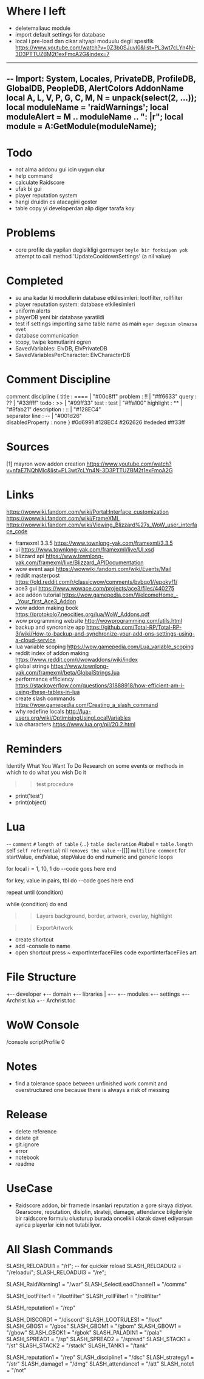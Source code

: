 # Where I left
- deletemailauc module
- import default settings for database
- local i pre-load dan cikar altyapi moduulu degil spesifik
https://www.youtube.com/watch?v=0Z3b0SJuvI0&list=PL3wt7cLYn4N-3D3PTTUZBM2t1exFmoA2G&index=7

------------------------------------------------------------------------------------------------------------------------
-- Import: System, Locales, PrivateDB, ProfileDB, GlobalDB, PeopleDB, AlertColors AddonName
local A, L, V, P, G, C, M, N = unpack(select(2, ...));
local moduleName = 'raidWarnings';
local moduleAlert = M .. moduleName .. ": |r";
local module = A:GetModule(moduleName);
------------------------------------------------------------------------------------------------------------------------

# Todo
- not alma addonu gui icin uygun olur
- help command
- calculate Raidscore
- ufak bi gui
- player reputation system
- hangi druidin cs atacagini goster
- table copy yi developerdan alip diger tarafa koy

# Problems
- core profile da yapilan degisikligi gormuyor
`boyle bir fonksiyon yok` attempt to call method 'UpdateCooldownSettings' (a nil value)

# Completed
- su ana kadar ki modullerin database etkilesimleri: lootfilter, rollfilter
- player reputation system: database etkilesimleri
- uniform alerts
- playerDB yeni bir database yaratildi
- test if settings importing same table name as main `eger degisim olmazsa evet`
- database communication
- tcopy, twipe komutlarini ogren
- SavedVariables: ElvDB, ElvPrivateDB
- SavedVariablesPerCharacter: ElvCharacterDB

# Comment Discipline
comment discipline {
    title               :   ==== | "#00c8ff" 
    problem             :   !!   | "#ff6633"
    query               :   ??   | "#33ffff"
    todo                :   >>   | "#99ff33"
    test                :   test | "#ffa100"
    highlight           :   **   | "#8fab21"
    description         :   ::   | "#128EC4"  
    separator line      :   --   | "#001d26"  
    disabledProperty    :  none
}
#0d6991
#128EC4
#262626
#ededed
#ff33ff

# Sources
[1] mayron wow addon creation
https://www.youtube.com/watch?v=nfaE7NQhMlc&list=PL3wt7cLYn4N-3D3PTTUZBM2t1exFmoA2G

# Links
https://wowwiki.fandom.com/wiki/Portal:Interface_customization
https://wowwiki.fandom.com/wiki/FrameXML
https://wowwiki.fandom.com/wiki/Viewing_Blizzard%27s_WoW_user_interface_code
- framexml 3.3.5
https://www.townlong-yak.com/framexml/3.3.5
- ui
https://www.townlong-yak.com/framexml/live/UI.xsd
- blizzard api
https://www.townlong-yak.com/framexml/live/Blizzard_APIDocumentation
- wow event aapi
https://wowwiki.fandom.com/wiki/Events/Mail
- reddit masterpost
https://old.reddit.com/r/classicwow/comments/bvbqo1//epokyf1/
- ace3 gui
https://www.wowace.com/projects/ace3/files/440275
- ace addon tutorial
https://wow.gamepedia.com/WelcomeHome_-_Your_first_Ace3_Addon
- wow addon making book
https://protokolo7.neocities.org/lua/WoW_Addons.pdf
- wow programming website
http://wowprogramming.com/utils.html
- backup and syncronize app
https://github.com/Total-RP/Total-RP-3/wiki/How-to-backup-and-synchronize-your-add-ons-settings-using-a-cloud-service
- lua variable scoping
https://wow.gamepedia.com/Lua_variable_scoping
- reddit index of addon making
https://www.reddit.com/r/wowaddons/wiki/index
- global strings
https://www.townlong-yak.com/framexml/beta/GlobalStrings.lua
- performance efficiency 
https://stackoverflow.com/questions/31888918/how-efficient-am-i-using-these-tables-in-lua
- create slash commands
https://wow.gamepedia.com/Creating_a_slash_command
- why redefine locals
http://lua-users.org/wiki/OptimisingUsingLocalVariables
- lua characters
https://www.lua.org/pil/20.2.html

# Reminders
Identify What You Want To Do
Research on some events or methods in which to do what you wish
Do it

>> test procedure
- print('test')
- print(object)

# Lua
-- `comment`
`#` `length of table`
{...} `table decleration`
#tabel = `table.length`
self `self referential`
nil `removes the value`
--[[]] `multiline comment`
for startValue, endValue, stepValue do 
end
numeric and generic loops

for local i = 1, 10, 1 do
    --code goes here
end

for key, value in pairs, tbl do
    --code goes here
end

repeat
until (condition)

while (condition) do
end

>> Layers
background, border, artwork, overlay, highlight

>> ExportArtwork
- create shortcut
- add -console to name
- open shortcut press ~
exportInterfaceFiles code
exportInterfaceFiles art

# File Structure

+-- developer
+-- domain
+-- libraries
|   +-- 
+-- modules
+-- settings
+-- Archrist.lua
+-- Archrist.toc

# WoW Console
/console scriptProfile 0

# Notes
- find a tolerance space between unfinished work commit and overstructured one because there is always a risk of messing 

# Release
- delete reference
- delete git
- git.ignore
- error
- notebook
- readme

# UseCase
- Raidscore addon, bir framede insanlari reputation a gore siraya diziyor. Gearscore, reputation, disiplin, strateji, damage, attendance bilgileriyle bir raidscore formulu olusturup burada oncelikli olarak davet ediyorsun ayrica playerlar icin not tutabiliyor. 

# All Slash Commands
SLASH_RELOADUI1 = "/rl"; -- for quicker reload
SLASH_RELOADUI2 = "/reloadui";
SLASH_RELOADUI3 = "/re";

SLASH_RaidWarning1 = "/war"
SLASH_SelectLeadChannel1 = "/comms"

SLASH_lootFilter1 = "/lootfilter"
SLASH_rollFilter1 = "/rollfilter"

SLASH_reputation1 = "/rep"

SLASH_DISCORD1 = "/discord"
SLASH_LOOTRULES1 = "/loot"
SLASH_GBOS1 = "/gbos"
SLASH_GBOM1 = "/gbom"
SLASH_GBOW1 = "/gbow"
SLASH_GBOK1 = "/gbok"
SLASH_PALADIN1 = "/pala"
SLASH_SPREAD1 = "/sp"
SLASH_SPREAD2 = "/spread"
SLASH_STACK1 = "/st"
SLASH_STACK2 = "/stack"
SLASH_TANK1 = "/tank"

SLASH_reputation1 = "/rep"
SLASH_discipline1 = "/dsc"
SLASH_strategy1 = "/str"
SLASH_damage1 = "/dmg"
SLASH_attendance1 = "/att"
SLASH_note1 = "/not"